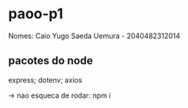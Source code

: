 # paoo-p1
Nomes: Caio Yugo Saeda Uemura - 2040482312014

## pacotes do node
express; dotenv; axios

-> nao esqueca de rodar: npm i